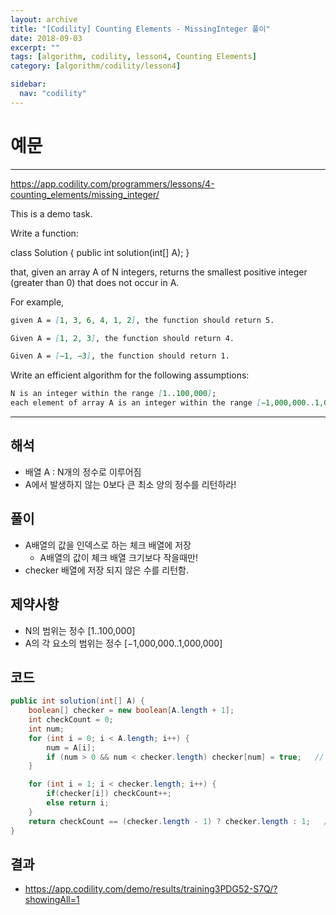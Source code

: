 ```yaml
---
layout: archive
title: "[Codility] Counting Elements - MissingInteger 풀이"
date: 2018-09-03
excerpt: ""
tags: [algorithm, codility, lesson4, Counting Elements]
category: [algorithm/codility/lesson4]

sidebar:
  nav: "codility"
---
```


# 예문

* * *

<https://app.codility.com/programmers/lessons/4-counting_elements/missing_integer/>

This is a demo task.

Write a function:

class Solution { public int solution(int[] A); }

that, given an array A of N integers, returns the smallest positive integer (greater than 0) that does not occur in A.

For example,

``` markdown
given A = [1, 3, 6, 4, 1, 2], the function should return 5.

Given A = [1, 2, 3], the function should return 4.

Given A = [−1, −3], the function should return 1.
```

Write an efficient algorithm for the following assumptions:

``` markdown
N is an integer within the range [1..100,000];
each element of array A is an integer within the range [−1,000,000..1,000,000].
```

* * *

## 해석

* 배열 A : N개의 정수로 이루어짐
* A에서 발생하지 않는 0보다 큰 최소 양의 정수를 리턴하라!

## 풀이

* A배열의 값을 인덱스로 하는 체크 배열에 저장
  * A배열의 값이 체크 배열 크기보다 작을때만!
* checker 배열에 저장 되지 않은 수를 리턴함.

## 제약사항

* N의 범위는 정수 [1..100,000]
* A의 각 요소의 범위는 정수 [−1,000,000..1,000,000]

## 코드

``` java
public int solution(int[] A) {
    boolean[] checker = new boolean[A.length + 1];
    int checkCount = 0;
    int num;
    for (int i = 0; i < A.length; i++) {
        num = A[i];
        if (num > 0 && num < checker.length) checker[num] = true;   //양수 일 때만 체크
    }

    for (int i = 1; i < checker.length; i++) {
        if(checker[i]) checkCount++;
        else return i;
    }
    return checkCount == (checker.length - 1) ? checker.length : 1;   //모두 만족하면 그 다음수 리턴 아니면 모두 음수이므로 양의 최소값 1 리턴
}
```

## 결과

* <https://app.codility.com/demo/results/training3PDG52-S7Q/?showingAll=1>